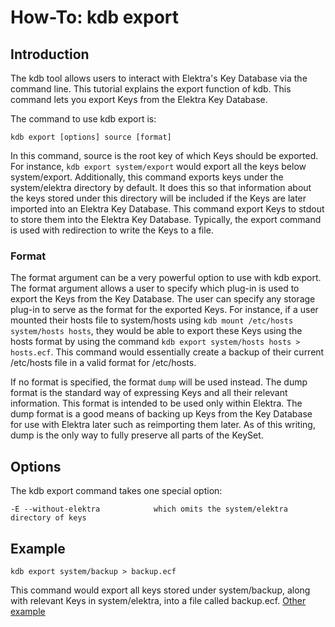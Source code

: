 # How-To: kdb export #

## Introduction ##

The kdb tool allows users to interact with Elektra's Key Database via the command line.
This tutorial explains the export function of kdb. This command lets you export Keys from
the Elektra Key Database.

The command to use kdb export is:

    kdb export [options] source [format]

In this command, source is the root key of which Keys should be exported. For
instance, `kdb export system/export` would export all the keys below
system/export. Additionally, this command exports keys under the system/elektra
directory by default. It does this so that information about the keys stored under
this directory will be included if the Keys are later imported into an Elektra Key
Database. This command export Keys to stdout to store them into the Elektra
Key Database. Typically, the export command is used with redirection to write the
Keys to a file.

### Format ###

The format argument can be a very powerful option to use with kdb export.
The format argument allows a user to specify which plug-in is used to export the
Keys from the Key Database. The user can specify any storage plug-in to serve as the
format for the exported Keys. For instance, if a user mounted their hosts file to system/hosts
using `kdb mount /etc/hosts system/hosts hosts`, they would be able to export these Keys using
the hosts format by using the command `kdb export system/hosts hosts > hosts.ecf`.
This command would essentially create a backup of their current /etc/hosts file in a valid format
for /etc/hosts.

If no format is specified, the format `dump` will be used instead. The dump format is the standard way
of expressing Keys and all their relevant information. This format is intended to be used only within Elektra.
The dump format is a good means of backing up Keys from the Key Database for use with Elektra later
such as reimporting them later.  As of this writing, dump is the only way to fully preserve all parts of the
KeySet.

## Options ##

The kdb export command takes one special option:

	-E --without-elektra			which omits the system/elektra directory of keys

## Example ##

	kdb export system/backup > backup.ecf

This command would export all keys stored under system/backup, along with relevant Keys in system/elektra, into a file called backup.ecf.
[Other example](export-dump.md)
